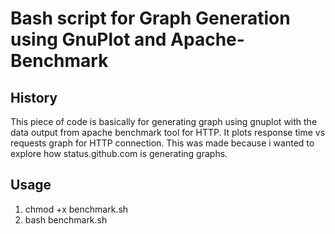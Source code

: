 Bash script for Graph Generation using GnuPlot and Apache-Benchmark
===================================================================

History
-------

This piece of code is basically for generating graph using gnuplot with the data output from apache benchmark tool for HTTP. 
It plots response time vs requests graph for HTTP connection. This was made because i wanted to explore how status.github.com is generating graphs. 

Usage
-----

1) chmod +x benchmark.sh
2) bash benchmark.sh
